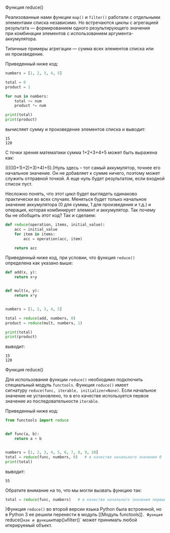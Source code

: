 Функция reduce()

Реализованные нами функции `map()` и `filter()` работали с отдельными элементами списка независимо. Но встречаются циклы с агрегацией результата — формированием одного результирующего значения при комбинации элементов с использованием аргумента-аккумулятора.

Типичные примеры агрегации — сумма всех элементов списка или их произведение.

Приведенный ниже код:

```python
numbers = [1, 2, 3, 4, 5]

total = 0
product = 1

for num in numbers:
    total += num
    product *= num

print(total)
print(product)
```

вычисляет сумму и произведение элементов списка и выводит:

```no-highlight
15
120
```

С точки зрения математики сумма 1+2+3+4+5 может быть выражена как:

(((((0+1)+2)+3)+4)+5).(Нуль здесь – тот самый аккумулятор, точнее его начальное значение. Он не добавляет к сумме ничего, поэтому может служить отправной точкой. А еще нуль будет результатом, если входной список пуст.

Несложно понять, что этот цикл будет выглядеть одинаково практически во всех случаях. Меняться будет только начальное значение аккумулятора (0 для суммы, 1 для произведения и т.д.) и операция, которая комбинирует элемент и аккумулятор. Так почему бы не обобщить этот код? Так и сделаем:

```python
def reduce(operation, items, initial_value):
    acc = initial_value
    for item in items:
        acc = operation(acc, item)

    return acc
```

Приведенный ниже код, при условии, что функция `reduce()` определена как указано выше:

```python
def add(x, y):
    return x+y


def mult(x, y):
    return x*y


numbers = [1, 2, 3, 4, 5]

total = reduce(add, numbers, 0)
product = reduce(mult, numbers, 1)

print(total)
print(product)
```

выводит:

```no-highlight
15
120
```

Функция reduce()

Для использования функции `reduce()` необходимо подключить специальный модуль `functools`. Функция `reduce()` имеет сигнатуру `reduce(func, iterable, initializer=None)`. Если начальное значение не установлено, то в его качестве используется первое значение из последовательности `iterable`.

Приведенный ниже код:

```python
from functools import reduce


def func(a, b):
    return a + b


numbers = [1, 2, 3, 4, 5, 6, 7, 8, 9, 10]
total = reduce(func, numbers, 0)   # в качестве начального значения 0
print(total)
```

выводит:

```no-highlight
55
```

Обратите внимание на то, что мы могли вызвать функцию так:

```python
total = reduce(func, numbers)   # в качестве начального значения первый элемент списка numbers
```

)Функция `reduce()` во второй версии языка Python была встроенной, но в Python 3 ее решили перенести в модуль [[Модуль functools]]`. Функция `reduce()` как и функции `map()` и `filter()` может принимать любой итерируемый объект.
